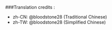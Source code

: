 ###Translation credits :

- zh-CN: @bloodstone28 (Traditional Chinese)
- zh-TW: @bloodstone28 (Simplified  Chinese)
